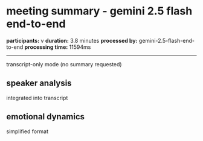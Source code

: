 # meeting summary - gemini 2.5 flash end-to-end

**participants:** v
**duration:** 3.8 minutes
**processed by:** gemini-2.5-flash-end-to-end
**processing time:** 11594ms

---

transcript-only mode (no summary requested)

## speaker analysis
integrated into transcript

## emotional dynamics
simplified format